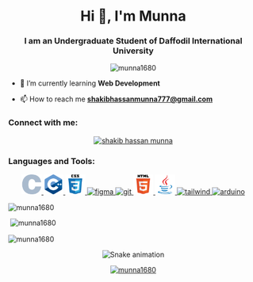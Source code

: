 <h1 align="center">Hi 👋, I'm Munna</h1>
<h3 align="center">I am an Undergraduate Student of Daffodil International University</h3>

<p align="center"> <img src="https://komarev.com/ghpvc/?username=munna1680&label=Profile%20views&color=0e75b6&style=flat" alt="munna1680" /> </p>


- 🌱 I’m currently learning **Web Development**

- 📫 How to reach me **shakibhassanmunna777@gmail.com**



<h3 align="left">Connect with me:</h3>
<p align="center">
<a href="https://linkedin.com/in/shakib hassan munna" target="blank"><img align="center" src="https://raw.githubusercontent.com/rahuldkjain/github-profile-readme-generator/master/src/images/icons/Social/linked-in-alt.svg" alt="shakib hassan munna" height="30" width="40" /></a>
</p>

<h3 align="left">Languages and Tools:</h3>
<p align="center"> <a href="https://www.cprogramming.com/" target="_blank" rel="noreferrer"> <img src="https://raw.githubusercontent.com/devicons/devicon/master/icons/c/c-original.svg" alt="c" width="40" height="40"/> </a> <a href="https://www.w3schools.com/cpp/" target="_blank" rel="noreferrer"> <img src="https://raw.githubusercontent.com/devicons/devicon/master/icons/cplusplus/cplusplus-original.svg" alt="cplusplus" width="40" height="40"/> </a> <a href="https://www.w3schools.com/css/" target="_blank" rel="noreferrer"> <img src="https://raw.githubusercontent.com/devicons/devicon/master/icons/css3/css3-original-wordmark.svg" alt="css3" width="40" height="40"/> </a> <a href="https://www.figma.com/" target="_blank" rel="noreferrer"> <img src="https://www.vectorlogo.zone/logos/figma/figma-icon.svg" alt="figma" width="40" height="40"/> </a> <a href="https://git-scm.com/" target="_blank" rel="noreferrer"> <img src="https://www.vectorlogo.zone/logos/git-scm/git-scm-icon.svg" alt="git" width="40" height="40"/> </a> <a href="https://www.w3.org/html/" target="_blank" rel="noreferrer"> <img src="https://raw.githubusercontent.com/devicons/devicon/master/icons/html5/html5-original-wordmark.svg" alt="html5" width="40" height="40"/> </a> <a href="https://www.java.com" target="_blank" rel="noreferrer"> <img src="https://raw.githubusercontent.com/devicons/devicon/master/icons/java/java-original.svg" alt="java" width="40" height="40"/> </a> <a href="https://tailwindcss.com/" target="_blank" rel="noreferrer"> <img src="https://www.vectorlogo.zone/logos/tailwindcss/tailwindcss-icon.svg" alt="tailwind" width="40" height="40"/> </a> <a href="https://www.arduino.cc/" target="_blank" rel="noreferrer"> <img src="https://cdn.worldvectorlogo.com/logos/arduino-1.svg" alt="arduino" width="40" height="40"/> </a> </p>

<p><img align="center" src="https://github-readme-stats.vercel.app/api/top-langs?username=munna1680&show_icons=true&locale=en&layout=compact" alt="munna1680" /></p>
<p>&nbsp;<img align="right top" src="https://github-readme-stats.vercel.app/api?username=munna1680&show_icons=true&locale=en" alt="munna1680" /></p>

<p><img align="center" src="https://github-readme-streak-stats.herokuapp.com/?user=munna1680&" alt="munna1680" /></p>

<div align="center">
  <img src="https://profile-readme-generator.com/assets/snake.svg" alt="Snake animation" />
</div>
<div>
<p align="center"> <a href="https://github.com/ryo-ma/github-profile-trophy"><img src="https://github-profile-trophy.vercel.app/?username=munna1680" alt="munna1680" /></a> </p>
</div>




